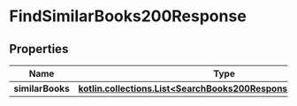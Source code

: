 
# FindSimilarBooks200Response

## Properties
| Name | Type | Description | Notes |
| ------------ | ------------- | ------------- | ------------- |
| **similarBooks** | [**kotlin.collections.List&lt;SearchBooks200ResponseBooksInnerInner&gt;**](SearchBooks200ResponseBooksInnerInner.md) |  |  [optional] |



